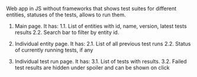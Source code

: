 Web app in JS without frameworks that shows test suites for different entities, statuses of the tests, allows to run them.

1. Main page. It has:
1.1. List of entities with id, name, version, latest tests results
2.2. Search bar to filter by entity id.

2. Individual entity page. It has:
2.1. List of all previous test runs
2.2. Status of currently running tests, if any

3. Individual test run page. It has:
3.1. List of tests with results.
3.2. Failed test results are hidden under spoiler and can be shown on click

